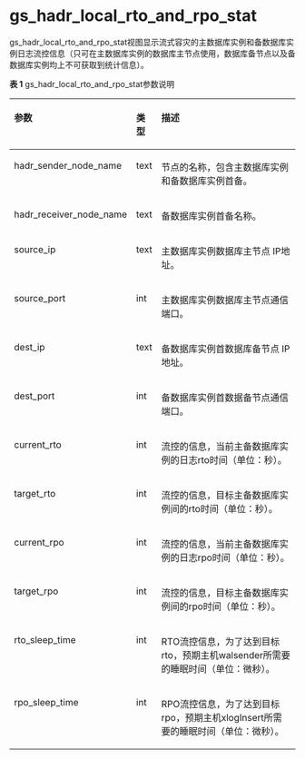 # gs\_hadr\_local\_rto\_and\_rpo\_stat<a name="ZH-CN_TOPIC_0000001196498547"></a>

gs\_hadr\_local\_rto\_and\_rpo\_stat视图显示流式容灾的主数据库实例和备数据库实例日志流控信息（只可在主数据库实例的数据库主节点使用，数据库备节点以及备数据库实例均上不可获取到统计信息）。

**表 1**  gs\_hadr\_local\_rto\_and\_rpo\_stat参数说明

<a name="table15134111812494"></a>
<table><thead align="left"><tr id="row5134121820495"><th class="cellrowborder" valign="top" width="22.522252225222523%" id="mcps1.2.4.1.1"><p id="p121343182495"><a name="p121343182495"></a><a name="p121343182495"></a>参数</p>
</th>
<th class="cellrowborder" valign="top" width="5.98059805980598%" id="mcps1.2.4.1.2"><p id="p913416187492"><a name="p913416187492"></a><a name="p913416187492"></a>类型</p>
</th>
<th class="cellrowborder" valign="top" width="71.4971497149715%" id="mcps1.2.4.1.3"><p id="p13134918164910"><a name="p13134918164910"></a><a name="p13134918164910"></a>描述</p>
</th>
</tr>
</thead>
<tbody><tr id="row8134718184910"><td class="cellrowborder" valign="top" width="22.522252225222523%" headers="mcps1.2.4.1.1 "><p id="p201348186492"><a name="p201348186492"></a><a name="p201348186492"></a>hadr_sender_node_name</p>
</td>
<td class="cellrowborder" valign="top" width="5.98059805980598%" headers="mcps1.2.4.1.2 "><p id="p1313461884916"><a name="p1313461884916"></a><a name="p1313461884916"></a>text</p>
</td>
<td class="cellrowborder" valign="top" width="71.4971497149715%" headers="mcps1.2.4.1.3 "><p id="p1013411884914"><a name="p1013411884914"></a><a name="p1013411884914"></a>节点的名称，包含主数据库实例和备数据库实例首备。</p>
</td>
</tr>
<tr id="row1813412189494"><td class="cellrowborder" valign="top" width="22.522252225222523%" headers="mcps1.2.4.1.1 "><p id="p1213415186491"><a name="p1213415186491"></a><a name="p1213415186491"></a>hadr_receiver_node_name</p>
</td>
<td class="cellrowborder" valign="top" width="5.98059805980598%" headers="mcps1.2.4.1.2 "><p id="p1213410186494"><a name="p1213410186494"></a><a name="p1213410186494"></a>text</p>
</td>
<td class="cellrowborder" valign="top" width="71.4971497149715%" headers="mcps1.2.4.1.3 "><p id="p13134191814917"><a name="p13134191814917"></a><a name="p13134191814917"></a>备数据库实例首备名称。</p>
</td>
</tr>
<tr id="row54491043184917"><td class="cellrowborder" valign="top" width="22.522252225222523%" headers="mcps1.2.4.1.1 "><p id="p3449194324911"><a name="p3449194324911"></a><a name="p3449194324911"></a>source_ip</p>
</td>
<td class="cellrowborder" valign="top" width="5.98059805980598%" headers="mcps1.2.4.1.2 "><p id="p1144924311491"><a name="p1144924311491"></a><a name="p1144924311491"></a>text</p>
</td>
<td class="cellrowborder" valign="top" width="71.4971497149715%" headers="mcps1.2.4.1.3 "><p id="p12449144364910"><a name="p12449144364910"></a><a name="p12449144364910"></a>主数据库实例数据库主节点 IP地址。</p>
</td>
</tr>
<tr id="row1074664714912"><td class="cellrowborder" valign="top" width="22.522252225222523%" headers="mcps1.2.4.1.1 "><p id="p6746347134914"><a name="p6746347134914"></a><a name="p6746347134914"></a>source_port</p>
</td>
<td class="cellrowborder" valign="top" width="5.98059805980598%" headers="mcps1.2.4.1.2 "><p id="p1174694764917"><a name="p1174694764917"></a><a name="p1174694764917"></a>int</p>
</td>
<td class="cellrowborder" valign="top" width="71.4971497149715%" headers="mcps1.2.4.1.3 "><p id="p18746104724911"><a name="p18746104724911"></a><a name="p18746104724911"></a>主数据库实例数据库主节点通信端口。</p>
</td>
</tr>
<tr id="row1340403155015"><td class="cellrowborder" valign="top" width="22.522252225222523%" headers="mcps1.2.4.1.1 "><p id="p4404173105011"><a name="p4404173105011"></a><a name="p4404173105011"></a>dest_ip</p>
</td>
<td class="cellrowborder" valign="top" width="5.98059805980598%" headers="mcps1.2.4.1.2 "><p id="p940493155014"><a name="p940493155014"></a><a name="p940493155014"></a>text</p>
</td>
<td class="cellrowborder" valign="top" width="71.4971497149715%" headers="mcps1.2.4.1.3 "><p id="p740414318507"><a name="p740414318507"></a><a name="p740414318507"></a>备数据库实例首数据库备节点 IP地址。</p>
</td>
</tr>
<tr id="row13451157195017"><td class="cellrowborder" valign="top" width="22.522252225222523%" headers="mcps1.2.4.1.1 "><p id="p845120725017"><a name="p845120725017"></a><a name="p845120725017"></a>dest_port</p>
</td>
<td class="cellrowborder" valign="top" width="5.98059805980598%" headers="mcps1.2.4.1.2 "><p id="p1045187125011"><a name="p1045187125011"></a><a name="p1045187125011"></a>int</p>
</td>
<td class="cellrowborder" valign="top" width="71.4971497149715%" headers="mcps1.2.4.1.3 "><p id="p1245157115010"><a name="p1245157115010"></a><a name="p1245157115010"></a>备数据库实例首数据备节点通信端口。</p>
</td>
</tr>
<tr id="row1313418181491"><td class="cellrowborder" valign="top" width="22.522252225222523%" headers="mcps1.2.4.1.1 "><p id="p101346186492"><a name="p101346186492"></a><a name="p101346186492"></a>current_rto</p>
</td>
<td class="cellrowborder" valign="top" width="5.98059805980598%" headers="mcps1.2.4.1.2 "><p id="p18134191814916"><a name="p18134191814916"></a><a name="p18134191814916"></a>int</p>
</td>
<td class="cellrowborder" valign="top" width="71.4971497149715%" headers="mcps1.2.4.1.3 "><p id="p11345189496"><a name="p11345189496"></a><a name="p11345189496"></a>流控的信息，当前主备数据库实例的日志rto时间（单位：秒）。</p>
</td>
</tr>
<tr id="row91341182499"><td class="cellrowborder" valign="top" width="22.522252225222523%" headers="mcps1.2.4.1.1 "><p id="p513417180492"><a name="p513417180492"></a><a name="p513417180492"></a>target_rto</p>
</td>
<td class="cellrowborder" valign="top" width="5.98059805980598%" headers="mcps1.2.4.1.2 "><p id="p13134121818493"><a name="p13134121818493"></a><a name="p13134121818493"></a>int</p>
</td>
<td class="cellrowborder" valign="top" width="71.4971497149715%" headers="mcps1.2.4.1.3 "><p id="p161341218154913"><a name="p161341218154913"></a><a name="p161341218154913"></a>流控的信息，目标主备数据库实例间的rto时间（单位：秒）。</p>
</td>
</tr>
<tr id="row113461894912"><td class="cellrowborder" valign="top" width="22.522252225222523%" headers="mcps1.2.4.1.1 "><p id="p5134121812496"><a name="p5134121812496"></a><a name="p5134121812496"></a>current_rpo</p>
</td>
<td class="cellrowborder" valign="top" width="5.98059805980598%" headers="mcps1.2.4.1.2 "><p id="p6134101814919"><a name="p6134101814919"></a><a name="p6134101814919"></a>int</p>
</td>
<td class="cellrowborder" valign="top" width="71.4971497149715%" headers="mcps1.2.4.1.3 "><p id="p101341418194914"><a name="p101341418194914"></a><a name="p101341418194914"></a>流控的信息，当前主备数据库实例的日志rpo时间（单位：秒）。</p>
</td>
</tr>
<tr id="row1613461815498"><td class="cellrowborder" valign="top" width="22.522252225222523%" headers="mcps1.2.4.1.1 "><p id="p213441816494"><a name="p213441816494"></a><a name="p213441816494"></a>target_rpo</p>
</td>
<td class="cellrowborder" valign="top" width="5.98059805980598%" headers="mcps1.2.4.1.2 "><p id="p3134161864913"><a name="p3134161864913"></a><a name="p3134161864913"></a>int</p>
</td>
<td class="cellrowborder" valign="top" width="71.4971497149715%" headers="mcps1.2.4.1.3 "><p id="p713521818499"><a name="p713521818499"></a><a name="p713521818499"></a>流控的信息，目标主备数据库实例间的rpo时间（单位：秒）。</p>
</td>
</tr>
<tr id="row15135101854912"><td class="cellrowborder" valign="top" width="22.522252225222523%" headers="mcps1.2.4.1.1 "><p id="p6135618174914"><a name="p6135618174914"></a><a name="p6135618174914"></a>rto_sleep_time</p>
</td>
<td class="cellrowborder" valign="top" width="5.98059805980598%" headers="mcps1.2.4.1.2 "><p id="p6135171894915"><a name="p6135171894915"></a><a name="p6135171894915"></a>int</p>
</td>
<td class="cellrowborder" valign="top" width="71.4971497149715%" headers="mcps1.2.4.1.3 "><p id="p13135111818493"><a name="p13135111818493"></a><a name="p13135111818493"></a>RTO流控信息，为了达到目标rto，预期主机walsender所需要的睡眠时间（单位：微秒）。</p>
</td>
</tr>
<tr id="row4444192165818"><td class="cellrowborder" valign="top" width="22.522252225222523%" headers="mcps1.2.4.1.1 "><p id="p13445924588"><a name="p13445924588"></a><a name="p13445924588"></a>rpo_sleep_time</p>
</td>
<td class="cellrowborder" valign="top" width="5.98059805980598%" headers="mcps1.2.4.1.2 "><p id="p10445725588"><a name="p10445725588"></a><a name="p10445725588"></a>int</p>
</td>
<td class="cellrowborder" valign="top" width="71.4971497149715%" headers="mcps1.2.4.1.3 "><p id="p1044510225811"><a name="p1044510225811"></a><a name="p1044510225811"></a>RPO流控信息，为了达到目标rpo，预期主机xlogInsert所需要的睡眠时间（单位：微秒）。</p>
</td>
</tr>
</tbody>
</table>

